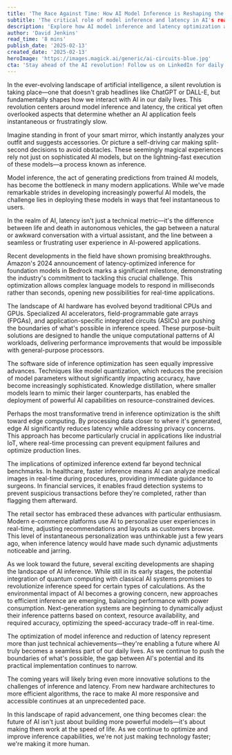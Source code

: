 ```yaml
---
title: 'The Race Against Time: How AI Model Inference is Reshaping the Future of Real-Time Computing'
subtitle: 'The critical role of model inference and latency in AI's real-world applications'
description: 'Explore how AI model inference and latency optimization are revolutionizing real-time computing, from autonomous vehicles to personalized retail experiences. Learn about the latest breakthroughs in hardware acceleration, software optimization, and edge computing that are making AI more responsive and accessible than ever before.'
author: 'David Jenkins'
read_time: '8 mins'
publish_date: '2025-02-13'
created_date: '2025-02-13'
heroImage: 'https://images.magick.ai/generic/ai-circuits-blue.jpg'
cta: 'Stay ahead of the AI revolution! Follow us on LinkedIn for daily insights into the latest developments in AI technology, model inference optimization, and real-time computing innovations.'
---
```


In the ever-evolving landscape of artificial intelligence, a silent revolution is taking place—one that doesn't grab headlines like ChatGPT or DALL-E, but fundamentally shapes how we interact with AI in our daily lives. This revolution centers around model inference and latency, the critical yet often overlooked aspects that determine whether an AI application feels instantaneous or frustratingly slow.

Imagine standing in front of your smart mirror, which instantly analyzes your outfit and suggests accessories. Or picture a self-driving car making split-second decisions to avoid obstacles. These seemingly magical experiences rely not just on sophisticated AI models, but on the lightning-fast execution of these models—a process known as inference.

Model inference, the act of generating predictions from trained AI models, has become the bottleneck in many modern applications. While we've made remarkable strides in developing increasingly powerful AI models, the challenge lies in deploying these models in ways that feel instantaneous to users.

In the realm of AI, latency isn't just a technical metric—it's the difference between life and death in autonomous vehicles, the gap between a natural or awkward conversation with a virtual assistant, and the line between a seamless or frustrating user experience in AI-powered applications.

Recent developments in the field have shown promising breakthroughs. Amazon's 2024 announcement of latency-optimized inference for foundation models in Bedrock marks a significant milestone, demonstrating the industry's commitment to tackling this crucial challenge. This optimization allows complex language models to respond in milliseconds rather than seconds, opening new possibilities for real-time applications.

The landscape of AI hardware has evolved beyond traditional CPUs and GPUs. Specialized AI accelerators, field-programmable gate arrays (FPGAs), and application-specific integrated circuits (ASICs) are pushing the boundaries of what's possible in inference speed. These purpose-built solutions are designed to handle the unique computational patterns of AI workloads, delivering performance improvements that would be impossible with general-purpose processors.

The software side of inference optimization has seen equally impressive advances. Techniques like model quantization, which reduces the precision of model parameters without significantly impacting accuracy, have become increasingly sophisticated. Knowledge distillation, where smaller models learn to mimic their larger counterparts, has enabled the deployment of powerful AI capabilities on resource-constrained devices.

Perhaps the most transformative trend in inference optimization is the shift toward edge computing. By processing data closer to where it's generated, edge AI significantly reduces latency while addressing privacy concerns. This approach has become particularly crucial in applications like industrial IoT, where real-time processing can prevent equipment failures and optimize production lines.

The implications of optimized inference extend far beyond technical benchmarks. In healthcare, faster inference means AI can analyze medical images in real-time during procedures, providing immediate guidance to surgeons. In financial services, it enables fraud detection systems to prevent suspicious transactions before they're completed, rather than flagging them afterward.

The retail sector has embraced these advances with particular enthusiasm. Modern e-commerce platforms use AI to personalize user experiences in real-time, adjusting recommendations and layouts as customers browse. This level of instantaneous personalization was unthinkable just a few years ago, when inference latency would have made such dynamic adjustments noticeable and jarring.

As we look toward the future, several exciting developments are shaping the landscape of AI inference. While still in its early stages, the potential integration of quantum computing with classical AI systems promises to revolutionize inference speed for certain types of calculations. As the environmental impact of AI becomes a growing concern, new approaches to efficient inference are emerging, balancing performance with power consumption. Next-generation systems are beginning to dynamically adjust their inference patterns based on context, resource availability, and required accuracy, optimizing the speed-accuracy trade-off in real-time.

The optimization of model inference and reduction of latency represent more than just technical achievements—they're enabling a future where AI truly becomes a seamless part of our daily lives. As we continue to push the boundaries of what's possible, the gap between AI's potential and its practical implementation continues to narrow.

The coming years will likely bring even more innovative solutions to the challenges of inference and latency. From new hardware architectures to more efficient algorithms, the race to make AI more responsive and accessible continues at an unprecedented pace.

In this landscape of rapid advancement, one thing becomes clear: the future of AI isn't just about building more powerful models—it's about making them work at the speed of life. As we continue to optimize and improve inference capabilities, we're not just making technology faster; we're making it more human.